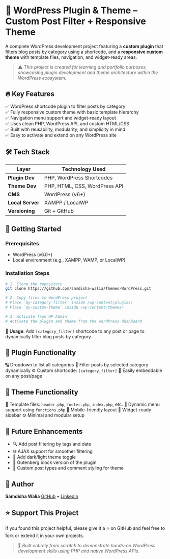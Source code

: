 
# 🧩 WordPress Plugin & Theme – Custom Post Filter + Responsive Theme

A complete WordPress development project featuring a **custom plugin** that filters blog posts by category using a shortcode, and a **responsive custom theme** with template files, navigation, and widget-ready areas.

> ⚠️ *This project is created for learning and portfolio purposes, showcasing plugin development and theme architecture within the WordPress ecosystem.*


## 🔥 Key Features

✅ WordPress shortcode plugin to filter posts by category  
✅ Fully responsive custom theme with basic template hierarchy  
✅ Navigation menu support and widget-ready layout  
✅ Uses clean PHP, WordPress API, and custom HTML/CSS  
✅ Built with reusability, modularity, and simplicity in mind  
✅ Easy to activate and extend on any WordPress site


## 🛠 Tech Stack

| Layer           | Technology Used        |
|------------------|------------------------|
| **Plugin Dev**   | PHP, WordPress Shortcodes |
| **Theme Dev**    | PHP, HTML, CSS, WordPress API |
| **CMS**          | WordPress (v6+)       |
| **Local Server** | XAMPP / LocalWP       |
| **Versioning**   | Git + GitHub          |



## 🚀 Getting Started

### Prerequisites

* WordPress (v6.0+)
* Local environment (e.g., XAMPP, WAMP, or LocalWP)

### Installation Steps

```bash
# 1. Clone the repository
git clone https://github.com/samdisha-walia/Themes-WordPress.git

# 2. Copy files to WordPress project
# Place `my-category-filter` inside /wp-content/plugins/
# Place `my-custom-theme` inside /wp-content/themes/

# 3. Activate from WP Admin
# Activate the plugin and theme from the WordPress dashboard
```

📌 **Usage**: Add `[category_filter]` shortcode to any post or page to dynamically filter blog posts by category.

## 🧪 Plugin Functionality

🔠 Dropdown to list all categories
📝 Filter posts by selected category dynamically
⚙️ Custom shortcode: `[category_filter]`
📄 Easily embeddable on any post/page

## 🎨 Theme Functionality

🧱 Template files: `header.php`, `footer.php`, `index.php`, etc.
🎯 Dynamic menu support using `functions.php`
📱 Mobile-friendly layout
🧩 Widget-ready sidebar
⚙️ Minimal and modular setup

## 🌱 Future Enhancements

* 🔍 Add post filtering by tags and date
* 🌐 AJAX support for smoother filtering
* 🌈 Add dark/light theme toggle
* 🧩 Gutenberg block version of the plugin
* 💬 Custom post types and comment styling for theme

## 👤 Author

**Samdisha Walia**
[GitHub](https://github.com/Samdisha-Walia) • [LinkedIn](https://linkedin.com/in/samdisha-walia)

## ⭐️ Support This Project

If you found this project helpful, please give it a ⭐️ on GitHub and feel free to fork or extend it in your own projects.

> 📝 *Built entirely from scratch to demonstrate hands-on WordPress development skills using PHP and native WordPress APIs.*

